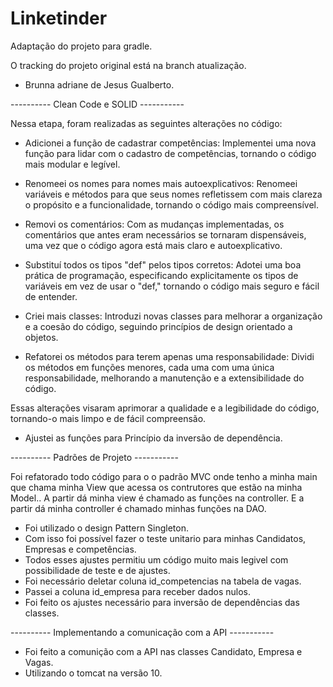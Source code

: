 # Linketinder

Adaptação do projeto para gradle.

O tracking do projeto original está na branch atualização.

- Brunna adriane de Jesus Gualberto.

---------- Clean Code e SOLID -----------

Nessa etapa, foram realizadas as seguintes alterações no código:

 - Adicionei a função de cadastrar competências: Implementei uma nova função para lidar com o cadastro de competências, tornando o código mais modular e legível.

 - Renomeei os nomes para nomes mais autoexplicativos: Renomeei variáveis e métodos para que seus nomes refletissem com mais clareza o propósito e a funcionalidade, tornando o código mais compreensível.

 - Removi os comentários: Com as mudanças implementadas, os comentários que antes eram necessários se tornaram dispensáveis, uma vez que o código agora está mais claro e autoexplicativo.

 - Substituí todos os tipos "def" pelos tipos corretos: Adotei uma boa prática de programação, especificando explicitamente os tipos de variáveis em vez de usar o "def," tornando o código mais seguro e fácil de entender.

 - Criei mais classes: Introduzi novas classes para melhorar a organização e a coesão do código, seguindo princípios de design orientado a objetos.

 - Refatorei os métodos para terem apenas uma responsabilidade: Dividi os métodos em funções menores, cada uma com uma única responsabilidade, melhorando a manutenção e a extensibilidade do código.

Essas alterações visaram aprimorar a qualidade e a legibilidade do código, tornando-o mais limpo e de fácil compreensão.

- Ajustei as funções para Princípio da inversão de dependência.

---------- Padrões de Projeto -----------

Foi refatorado todo código para o o padrão MVC onde tenho a minha main que chama minha View que acessa os contrutores que estão na minha Model..
A partir dá minha view é chamado as funções na controller.
E a partir dá minha controller é chamado minhas funções na DAO.

- Foi utilizado o design Pattern Singleton.
- Com isso foi possível fazer o teste unitario para minhas Candidatos, Empresas e competências.
- Todos esses ajustes permitiu um código muito mais legivel com possibilidade de teste e de ajustes.
- Foi necessário deletar coluna id_competencias na tabela de vagas.
- Passei a coluna id_empresa para receber dados nulos.
- Foi feito os ajustes necessário para inversão de dependências das classes.   

---------- Implementando a comunicação com a API -----------
- Foi feito a comunição com a API nas classes Candidato, Empresa e Vagas.
- Utilizando o tomcat na versão 10.

